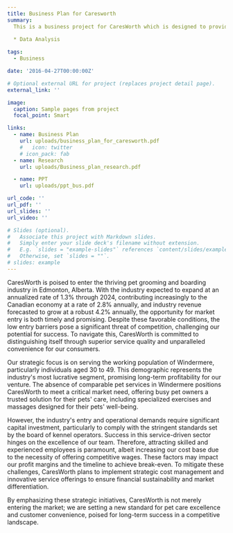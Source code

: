 ```yaml
---
title: Business Plan for Caresworth
summary: 
  This is a business project for CaresWorth which is designed to provide pet boarding and exercising services. We come up with this business plan based on data analysis and research on the industry.
  
  * Data Analysis

tags:
  - Business

date: '2016-04-27T00:00:00Z'

# Optional external URL for project (replaces project detail page).
external_link: ''

image:
  caption: Sample pages from project
  focal_point: Smart

links:
  - name: Business Plan
    url: uploads/business_plan_for_caresworth.pdf
    #   icon: twitter
    # icon_pack: fab
  - name: Research
    url: uploads/Business_plan_research.pdf

  - name: PPT
    url: uploads/ppt_bus.pdf

url_code: ''
url_pdf: ''
url_slides: ''
url_video: ''

# Slides (optional).
#   Associate this project with Markdown slides.
#   Simply enter your slide deck's filename without extension.
#   E.g. `slides = "example-slides"` references `content/slides/example-slides.md`.
#   Otherwise, set `slides = ""`.
# slides: example
---
```


CaresWorth is poised to enter the thriving pet grooming and boarding industry in Edmonton, Alberta. With the industry expected to expand at an annualized rate of 1.3% through 2024, contributing increasingly to the Canadian economy at a rate of 2.8% annually, and industry revenue forecasted to grow at a robust 4.2% annually, the opportunity for market entry is both timely and promising. Despite these favorable conditions, the low entry barriers pose a significant threat of competition, challenging our potential for success. To navigate this, CaresWorth is committed to distinguishing itself through superior service quality and unparalleled convenience for our consumers.

Our strategic focus is on serving the working population of Windermere, particularly individuals aged 30 to 49. This demographic represents the industry's most lucrative segment, promising long-term profitability for our venture. The absence of comparable pet services in Windermere positions CaresWorth to meet a critical market need, offering busy pet owners a trusted solution for their pets' care, including specialized exercises and massages designed for their pets' well-being.

However, the industry's entry and operational demands require significant capital investment, particularly to comply with the stringent standards set by the board of kennel operators. Success in this service-driven sector hinges on the excellence of our team. Therefore, attracting skilled and experienced employees is paramount, albeit increasing our cost base due to the necessity of offering competitive wages. These factors may impact our profit margins and the timeline to achieve break-even. To mitigate these challenges, CaresWorth plans to implement strategic cost management and innovative service offerings to ensure financial sustainability and market differentiation.

By emphasizing these strategic initiatives, CaresWorth is not merely entering the market; we are setting a new standard for pet care excellence and customer convenience, poised for long-term success in a competitive landscape.
